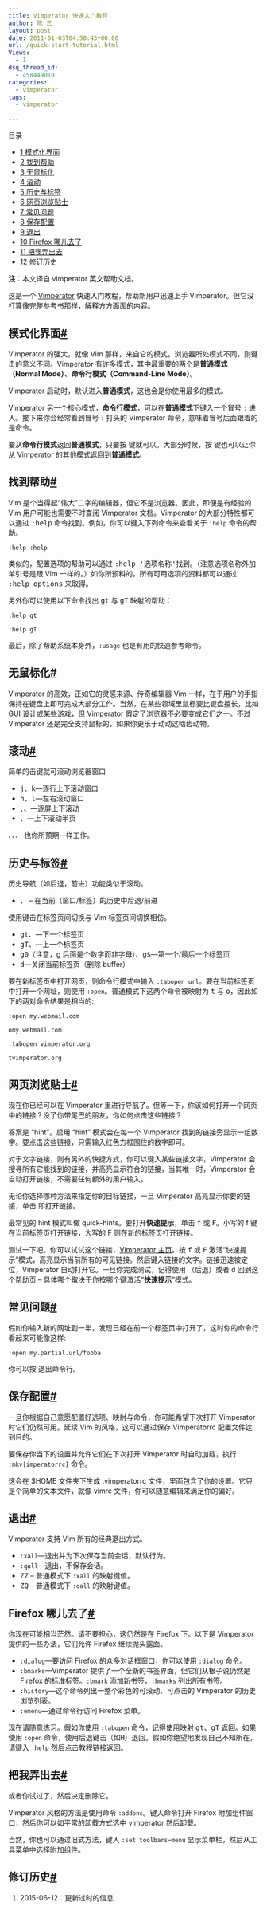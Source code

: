 ```yaml
---
title: Vimperator 快速入门教程
author: 陈 三
layout: post
date: 2011-01-03T04:50:43+00:00
url: /quick-start-tutorial.html
Views:
  - 1
dsq_thread_id:
  - 458449010
categories:
  - vimperator
tags:
  - vimperator

---
```

<div id="toc_container" class="ml-l u-floatRight pure-u-1-1 pure-u-sm-2-5 toc_white no_bullets">
  <nav id="myaffix">
  
  <p class="toc-title">
    目录
  </p>
  
  <ul class="toc-list nav" role="menu">
    <li class="toc-list__item" role="menuitem">
      <a href="#i"><span class="toc_number toc_depth_1">1</span> 模式化界面</a>
    </li>
    <li class="toc-list__item" role="menuitem">
      <a href="#i-2"><span class="toc_number toc_depth_1">2</span> 找到帮助</a>
    </li>
    <li class="toc-list__item" role="menuitem">
      <a href="#i-3"><span class="toc_number toc_depth_1">3</span> 无鼠标化</a>
    </li>
    <li class="toc-list__item" role="menuitem">
      <a href="#i-4"><span class="toc_number toc_depth_1">4</span> 滚动</a>
    </li>
    <li class="toc-list__item" role="menuitem">
      <a href="#i-5"><span class="toc_number toc_depth_1">5</span> 历史与标签</a>
    </li>
    <li class="toc-list__item" role="menuitem">
      <a href="#i-6"><span class="toc_number toc_depth_1">6</span> 网页浏览贴士</a>
    </li>
    <li class="toc-list__item" role="menuitem">
      <a href="#i-7"><span class="toc_number toc_depth_1">7</span> 常见问题</a>
    </li>
    <li class="toc-list__item" role="menuitem">
      <a href="#i-8"><span class="toc_number toc_depth_1">8</span> 保存配置</a>
    </li>
    <li class="toc-list__item" role="menuitem">
      <a href="#i-9"><span class="toc_number toc_depth_1">9</span> 退出</a>
    </li>
    <li class="toc-list__item" role="menuitem">
      <a href="#Firefox"><span class="toc_number toc_depth_1">10</span> Firefox 哪儿去了</a>
    </li>
    <li class="toc-list__item" role="menuitem">
      <a href="#i-10"><span class="toc_number toc_depth_1">11</span> 把我弄出去</a>
    </li>
    <li class="toc-list__item" role="menuitem">
      <a href="#i-11"><span class="toc_number toc_depth_1">12</span> 修订历史</a>
    </li>
  </ul></nav>
</div>

<div class="">
  <p>
    <strong>注</strong>：本文译自 vimperator 英文帮助文档。
  </p>
  
  <p>
    这是一个 <a href="http://vimperator.org/" title="vimperator 官网">Vimperator</a> 快速入门教程，帮助新用户迅速上手 Vimperator。但它没打算像完整参考书那样，解释方方面面的内容。
  </p>
  
  <h2 class="storycontent-h2">
    <span id="i">模式化界面</span><a title="标题链接地址" class="u-floatRight hidden" id="heyi" href="#i"><span class="" aria-hidden="true">#</span></a>
  </h2>
  
  <p>
    Vimperator 的强大，就像 Vim 那样，来自它的模式。浏览器所处模式不同，则键击的意义不同。Vimperator 有许多模式，其中最重要的两个是<strong>普通模式（Normal Mode）</strong>、<strong>命令行模式（Command-Line Mode）</strong>。
  </p>
  
  <p>
    Vimperator 启动时，默认进入<strong>普通模式</strong>，这也会是你使用最多的模式。
  </p>
  
  <p>
    Vimperator 另一个核心模式，<strong>命令行模式</strong>，可以在<strong>普通模式</strong>下键入一个冒号 <code>:</code> 进入。接下来你会经常看到冒号 <code>:</code> 打头的 Vimperator 命令，意味着冒号后面跟着的是命令。
  </p>
  
  <p>
    要从<strong>命令行模式</strong>返回<strong>普通模式</strong>，只要按 <kbd><Esc></kbd> 键就可以。大部分时候，按 <kbd><Esc></kbd> 键也可以让你从 Vimperator 的其他模式返回到<strong>普通模式</strong>。
  </p>
  
  <h2 class="storycontent-h2">
    <span id="i-2">找到帮助</span><a title="标题链接地址" class="u-floatRight hidden" id="heyi-2" href="#i-2"><span class="" aria-hidden="true">#</span></a>
  </h2>
  
  <p>
    Vim 是个当得起“伟大”二字的编辑器，但它不是浏览器。因此，即便是有经验的 Vim 用户可能也需要不时查阅 Vimperator 文档。Vimperator 的大部分特性都可以通过 <kbd>:help</kbd> 命令找到。例如，你可以键入下列命令来查看关于 <code>:help</code> 命令的帮助。
  </p>
  
  <pre><code>:help :help
</code></pre>
  
  <p>
    类似的，配置选项的帮助可以通过 <kbd>:help '选项名称'</kbd>找到。（注意选项名称外加单引号是跟 Vim 一样的。）如你所预料的，所有可用选项的资料都可以通过 <kbd>:help options</kbd> 来取得。
  </p>
  
  <p>
    另外你可以使用以下命令找出 <kbd>gt</kbd> 与 <kbd>gT</kbd> 映射的帮助：
  </p>
  
  <pre><code>:help gt
</code></pre>
  
  <pre><code>:help gT
</code></pre>
  
  <p>
    最后，除了帮助系统本身外，<code>:usage</code> 也是有用的快速参考命令。
  </p>
  
  <h2 class="storycontent-h2">
    <span id="i-3">无鼠标化</span><a title="标题链接地址" class="u-floatRight hidden" id="heyi-3" href="#i-3"><span class="" aria-hidden="true">#</span></a>
  </h2>
  
  <p>
    Vimperator 的高效，正如它的灵感来源、传奇编辑器 Vim 一样，在于用户的手指保持在键盘上即可完成大部分工作。当然，在某些领域里鼠标要比键盘擅长，比如 GUI 设计或某些游戏，但 Vimperator 假定了浏览器不必要变成它们之一。不过 Vimperator 还是完全支持鼠标的，如果你更乐于动动这啮齿动物。
  </p>
  
  <h2 class="storycontent-h2">
    <span id="i-4">滚动</span><a title="标题链接地址" class="u-floatRight hidden" id="heyi-4" href="#i-4"><span class="" aria-hidden="true">#</span></a>
  </h2>
  
  <p>
    简单的击键就可滚动浏览器窗口
  </p>
  
  <ul>
    <li>
      <kbd>j</kbd>、<kbd>k</kbd>&#8212;逐行上下滚动窗口
    </li>
    <li>
      <kbd>h</kbd>、<kbd>l</kbd>&#8212;左右滚动窗口
    </li>
    <li>
      <kbd><Space></kbd>、<kbd><C-f></kbd>、<kbd><C-b></kbd>&#8212;逐屏上下滚动
    </li>
    <li>
      <kbd><C-d></kbd>、<kbd><C-u></kbd>&#8212;上下滚动半页
    </li>
  </ul>
  
  <p>
    <kbd><Up></kbd>、<kbd><Down></kbd>、<kbd><PgUp></kbd>、<kbd><PgDn></kbd> 也你所预期一样工作。
  </p>
  
  <h2 class="storycontent-h2">
    <span id="i-5">历史与标签</span><a title="标题链接地址" class="u-floatRight hidden" id="heyi-5" href="#i-5"><span class="" aria-hidden="true">#</span></a>
  </h2>
  
  <p>
    历史导航（如后退，前进）功能类似于滚动。
  </p>
  
  <ul>
    <li>
      <kbd><C-o></kbd>、<kbd><C-i></kbd> &#8211; 在当前（窗口/标签）的历史中后退/前进
    </li>
  </ul>
  
  <p>
    使用键击在标签页间切换与 Vim 标签页间切换相仿。
  </p>
  
  <ul>
    <li>
      <kbd>gt</kbd>、<kbd><C-n></kbd>&#8212;下一个标签页
    </li>
    <li>
      <kbd>gT</kbd>、<kbd><C-p></kbd>&#8212;上一个标签页
    </li>
    <li>
      <kbd>g0</kbd>（注意，g 后面是个数字而非字母）、<kbd>g$</kbd>&#8212;第一个/最后一个标签页
    </li>
    <li>
      <kbd>d</kbd>&#8212;关闭当前标签页（删除 buffer）
    </li>
  </ul>
  
  <p>
    要在新标签页中打开网页，则命令行模式中输入 <code>:tabopen url</code>。要在当前标签页中打开一个网址，则使用 <code>:open</code>。普通模式下这两个命令被映射为 <kbd>t</kbd> 与 <kbd>o</kbd>，因此如下的两对命令结果是相当的:
  </p>
  
  <pre><code>:open my.webmail.com

omy.webmail.com
</code></pre>
  
  <pre><code>:tabopen vimperator.org

tvimperator.org
</code></pre>
  
  <h2 class="storycontent-h2">
    <span id="i-6">网页浏览贴士</span><a title="标题链接地址" class="u-floatRight hidden" id="heyi-6" href="#i-6"><span class="" aria-hidden="true">#</span></a>
  </h2>
  
  <p>
    现在你已经可以在 Vimperator 里进行导航了。但等一下，你该如何打开一个网页中的链接？没了你带尾巴的朋友，你如何点击这些链接？
  </p>
  
  <p>
    答案是 “hint”。启用 “hint” 模式会在每一个 Vimperator 找到的链接旁显示一组数字。要点击这些链接，只需输入红色方框围住的数字即可。
  </p>
  
  <p>
    对于文字链接，则有另外的快捷方式，你可以键入某些链接文字，Vimperator 会搜寻所有它能找到的链接，并高亮显示符合的链接，当其唯一时，Vimperator 会自动打开链接，不需要任何额外的用户输入。
  </p>
  
  <p>
    无论你选择哪种方法来指定你的目标链接，一旦 Vimperator 高亮显示你要的链接，单击<kbd><Enter></kbd> 即打开链接。
  </p>
  
  <p>
    最常见的 hint 模式叫做 quick-hints。要打开<strong>快速提示</strong>，单击 <kbd>f</kbd> 或 <kbd>F</kbd>。小写的 f 键在当前标签页打开链接，大写的 F 则在新的标签页打开链接。
  </p>
  
  <p>
    测试一下吧。你可以试试这个链接，<a href="http://vimperator.org/" title="vimperator 主页">Vimperator 主页</a>。按 <kbd>f</kbd> 或 <kbd>F</kbd> 激活“快速提示”模式，高亮显示当前所有的可见链接。然后键入链接的文字。链接迅速被定位，Vimperator 自动打开它。一旦你完成测试，记得使用 <kbd><C-o></kbd>（后退）或者 <kbd>d</kbd> 回到这个帮助页 &#8211; 具体哪个取决于你按哪个键激活“<strong>快速提示</strong>”模式。
  </p>
  
  <h2 class="storycontent-h2">
    <span id="i-7">常见问题</span><a title="标题链接地址" class="u-floatRight hidden" id="heyi-7" href="#i-7"><span class="" aria-hidden="true">#</span></a>
  </h2>
  
  <p>
    假如你输入新的网址到一半，发现已经在前一个标签页中打开了，这时你的命令行看起来可能像这样:
  </p>
  
  <pre><code>:open my.partial.url/fooba
</code></pre>
  
  <p>
    你可以按 <kbd><Esc></kbd> 退出命令行。
  </p>
  
  <h2 class="storycontent-h2">
    <span id="i-8">保存配置</span><a title="标题链接地址" class="u-floatRight hidden" id="heyi-8" href="#i-8"><span class="" aria-hidden="true">#</span></a>
  </h2>
  
  <p>
    一旦你根据自己意愿配置好选项、映射与命令，你可能希望下次打开 Vimperator 时它们仍然可用。延续 Vim 的风格，这可以通过保存 Vimperatorrc 配置文件达到目的。
  </p>
  
  <p>
    要保存你当下的设置并允许它们在下次打开 Vimperator 时自动加载，执行 <code>:mkv[imperatorrc]</code> 命令。
  </p>
  
  <p>
    这会在 $HOME 文件夹下生成 .vimperatorrc 文件，里面包含了你的设置。它只是个简单的文本文件，就像 vimrc 文件，你可以随意编辑来满足你的偏好。
  </p>
  
  <h2 class="storycontent-h2">
    <span id="i-9">退出</span><a title="标题链接地址" class="u-floatRight hidden" id="heyi-9" href="#i-9"><span class="" aria-hidden="true">#</span></a>
  </h2>
  
  <p>
    Vimperator 支持 Vim 所有的经典退出方式。
  </p>
  
  <ul>
    <li>
      <code>:xall</code>&#8212;退出并为下次保存当前会话，默认行为。
    </li>
    <li>
      <code>:qall</code>&#8212;退出，不保存会话。
    </li>
    <li>
      <kbd>ZZ</kbd> &#8211; 普通模式下 <code>:xall</code> 的映射键值。
    </li>
    <li>
      <kbd>ZQ</kbd> &#8211; 普通模式下 <code>:qall</code> 的映射键值。
    </li>
  </ul>
  
  <h2 class="storycontent-h2">
    <span id="Firefox">Firefox 哪儿去了</span><a title="标题链接地址" class="u-floatRight hidden" id="heyFirefox" href="#Firefox"><span class="" aria-hidden="true">#</span></a>
  </h2>
  
  <p>
    你现在可能相当茫然。请不要担心，这仍然是在 Firefox 下。以下是 Vimperator 提供的一些办法，它们允许 Firefox 继续抛头露面。
  </p>
  
  <ul>
    <li>
      <code>:dialog</code>&#8212;要访问 Firefox 的众多对话框窗口，你可以使用 <code>:dialog</code> 命令。
    </li>
    <li>
      <code>:bmarks</code>&#8212;Vimperator 提供了一个全新的书签界面，但它们从根子说仍然是 Firefox 的标准标签。<code>:bmark</code> 添加新书签，<code>:bmarks</code> 列出所有书签。
    </li>
    <li>
      <code>:history</code>&#8212;这个命令列出一整个彩色的可滚动、可点击的 Vimperator 的历史浏览列表。
    </li>
    <li>
      <code>:emenu</code>&#8212;通过命令行访问 Firefox 菜单。
    </li>
  </ul>
  
  <p>
    现在请随意练习。假如你使用 <code>:tabopen</code> 命令，记得使用映射 <kbd>gt</kbd>、<kbd>gT</kbd> 返回。如果使用 <code>:open</code> 命令，使用后退键击（如<kbd>H</kbd>）退回。假如你绝望地发现自己不知所在，请键入 <code>:help</code> 然后点击教程链接返回。
  </p>
  
  <h2 class="storycontent-h2">
    <span id="i-10">把我弄出去</span><a title="标题链接地址" class="u-floatRight hidden" id="heyi-10" href="#i-10"><span class="" aria-hidden="true">#</span></a>
  </h2>
  
  <p>
    或者你试过了，然后决定删除它。
  </p>
  
  <p>
    Vimperator 风格的方法是使用命令 <code>:addons</code>。键入命令打开 Firefox 附加组件窗口，然后你可以如平常的卸载方式选中 vimperator 然后卸载。
  </p>
  
  <p>
    当然，你也可以通过旧式方法，键入 <code>:set toolbars=menu</code> 显示菜单栏，然后从工具菜单中选择附加组件。
  </p><div class=timeline> 
  
  <h2 class="storycontent-h2">
    <span id="i-11">修订历史</span><a title="标题链接地址" class="u-floatRight hidden" id="heyi-11" href="#i-11"><span class="" aria-hidden="true">#</span></a>
  </h2>
  
  <ol>
    <li>
      <span itemprop='dateModified'>2015-06-12</span>：更新过时的信息
    </li>
  </ol>
</div></div>